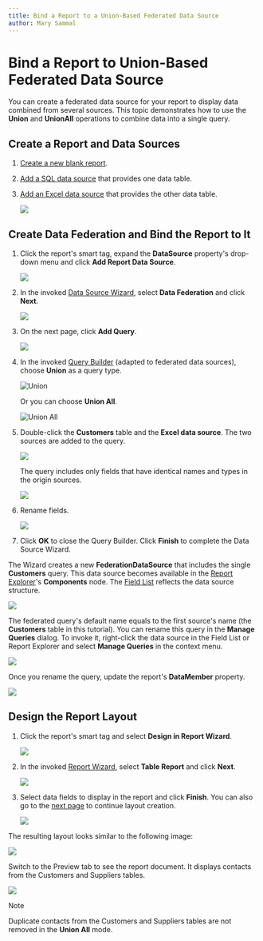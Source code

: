 ```yaml
---
title: Bind a Report to a Union-Based Federated Data Source
author: Mary Sammal
---
```


# Bind a Report to Union-Based Federated Data Source

You can create a federated data source for your report to display data combined from several sources. This topic demonstrates how to use the **Union** and **UnionAll** operations to combine data into a single query.

## Create a Report and Data Sources

1. [Create a new blank report](../../../../articles/report-designer/report-designer-for-winforms/report-designer-tools/report-wizard/blank-report.md).

2. [Add a SQL data source](../../../../articles/report-designer/report-designer-for-winforms/bind-to-data/bind-a-report-to-a-database.md) that provides one data table.

3. [Add an Excel data source](../../../../articles/report-designer/report-designer-for-winforms/bind-to-data/bind-a-report-to-an-excel-workbook.md) that provides the other data table.

    ![](../../../../images/DataFederationUnion-initial-data-sources.png)

## Create Data Federation and Bind the Report to It

1. Click the report's smart tag, expand the **DataSource** property's drop-down menu and click **Add Report Data Source**.

    ![](../../../../images/DataFederationUnion-report-smart-tag.png)

2. In the invoked [Data Source Wizard](../../../../articles/report-designer/report-designer-for-winforms/report-designer-tools/data-source-wizard.md), select **Data Federation** and click **Next**.

    ![](../../../../images/eurd-data-federation-wizard.png)

3. On the next page, click **Add Query**.

    ![](../../../../images/DataFederationUnion-wizard-add-query.png)

4. In the invoked [Query Builder](../../../../articles/report-designer/report-designer-for-winforms/report-designer-tools/query-builder.md) (adapted to federated data sources), choose **Union** as a query type.

    ![**Union**](../../../../images/DataFederationUnion-Switch-to-Union.png)

    Or you can choose **Union All**.

    ![**Union All**](../../../../images/DataFederationUnion-Switch-to-UnionAll.png)

5. Double-click the **Customers** table and the **Excel data source**. The two sources are added to the query.

    ![](../../../../images/DataFederationUnion-Added-Sources.png)

    The query includes only fields that have identical names and types in the origin sources.

    <!--image-->
    ![](../../../../images/DataFederationUnion-Common-Fields.png)

6. Rename fields.

    <!--image-->
    ![](../../../../images/DataFederation-FieldAliases.png)

7. Click **OK** to close the Query Builder. Click **Finish** to complete the Data Source Wizard.
 
The Wizard creates a new **FederationDataSource** that includes the single **Customers** query. This data source becomes available in the [Report Explorer](../../../../articles/report-designer/report-designer-for-winforms/report-designer-tools/ui-panels/report-explorer.md)'s **Components** node. The [Field List](../../../../articles/report-designer/report-designer-for-winforms/report-designer-tools/ui-panels/field-list.md) reflects the data source structure. 

![](../../../../images/DataFederationUnion-data-source-structure.png)

The federated query's default name equals to the first source's name (the **Customers** table in this tutorial). You can rename this query in the **Manage Queries** dialog. To invoke it, right-click the data source in the Field List or Report Explorer and select **Manage Queries** in the context menu.

![](../../../../images/DataFederationUnion-rename-query.png)

Once you rename the query, update the report's **DataMember** property.

![](../../../../images/DataFederationUnion-report-data-source-property.png)

## Design the Report Layout

1. Click the report's smart tag and select **Design in Report Wizard**.

    ![](../../../../images/DataFederationUnion-design-in-report-wizard.png)

2. In the invoked [Report Wizard](../../../../articles/report-designer/report-designer-for-winforms/report-designer-tools/report-wizard.md), select **Table Report** and click **Next**.

    ![](../../../../images/data-federation-report-wizard-table-report.png)

3. Select data fields to display in the report and click **Finish**. You can also go to the [next page](../../../../articles/report-designer/report-designer-for-winforms/report-designer-tools/report-wizard/table-report/add-grouping-levels.md) to continue layout creation.

    ![](../../../../images/DataFederationUnion-report-wizard-select-fields.png)

The resulting layout looks similar to the following image:

![](../../../../images/DataFederationUnion-report-layout-result.png)

Switch to the Preview tab to see the report document. It displays contacts from the Customers and Suppliers tables.

![](../../../../images/DataFederationUnion-report-document-result-union.png)

> [!Note]
> Duplicate contacts from the Customers and Suppliers tables are not removed in the **Union All** mode.